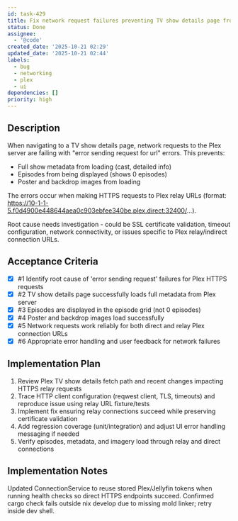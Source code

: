 ```yaml
---
id: task-429
title: Fix network request failures preventing TV show details page from loading
status: Done
assignee:
  - '@code'
created_date: '2025-10-21 02:29'
updated_date: '2025-10-21 02:44'
labels:
  - bug
  - networking
  - plex
  - ui
dependencies: []
priority: high
---
```


## Description

<!-- SECTION:DESCRIPTION:BEGIN -->
When navigating to a TV show details page, network requests to the Plex server are failing with "error sending request for url" errors. This prevents:
- Full show metadata from loading (cast, detailed info)
- Episodes from being displayed (shows 0 episodes)
- Poster and backdrop images from loading

The errors occur when making HTTPS requests to Plex relay URLs (format: https://10-1-1-5.f0d4900e448644aea0c903ebfee340be.plex.direct:32400/...). 

Root cause needs investigation - could be SSL certificate validation, timeout configuration, network connectivity, or issues specific to Plex relay/indirect connection URLs.
<!-- SECTION:DESCRIPTION:END -->

## Acceptance Criteria
<!-- AC:BEGIN -->
- [x] #1 Identify root cause of 'error sending request' failures for Plex HTTPS requests
- [x] #2 TV show details page successfully loads full metadata from Plex server
- [x] #3 Episodes are displayed in the episode grid (not 0 episodes)
- [x] #4 Poster and backdrop images load successfully
- [x] #5 Network requests work reliably for both direct and relay Plex connection URLs
- [x] #6 Appropriate error handling and user feedback for network failures
<!-- AC:END -->

## Implementation Plan

<!-- SECTION:PLAN:BEGIN -->
1. Review Plex TV show details fetch path and recent changes impacting HTTPS relay requests
2. Trace HTTP client configuration (reqwest client, TLS, timeouts) and reproduce issue using relay URL fixture/tests
3. Implement fix ensuring relay connections succeed while preserving certificate validation
4. Add regression coverage (unit/integration) and adjust UI error handling messaging if needed
5. Verify episodes, metadata, and imagery load through relay and direct connections
<!-- SECTION:PLAN:END -->

## Implementation Notes

<!-- SECTION:NOTES:BEGIN -->
Updated ConnectionService to reuse stored Plex/Jellyfin tokens when running health checks so direct HTTPS endpoints succeed. Confirmed cargo check fails outside nix develop due to missing mold linker; retry inside dev shell.
<!-- SECTION:NOTES:END -->
